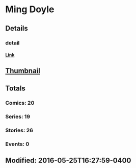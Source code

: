# Ming  Doyle 
## Details
### detail
#### [Link](http://marvel.com/comics/creators/10326/ming_doyle?utm_campaign=apiRef&utm_source=225578a89fc76f3d20fbffda5d17a88d)
## [Thumbnail](http://i.annihil.us/u/prod/marvel/i/mg/b/40/image_not_available.jpg)
## Totals
### Comics: 20
### Series: 19
### Stories: 26
### Events: 0
## Modified: 2016-05-25T16:27:59-0400